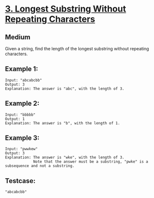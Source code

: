# [3. Longest Substring Without Repeating Characters](https://leetcode.com/problems/longest-substring-without-repeating-characters/)

## Medium

Given a string, find the length of the longest substring without repeating characters.

## Example 1:

```
Input: "abcabcbb"
Output: 3 
Explanation: The answer is "abc", with the length of 3. 
```

## Example 2:

```
Input: "bbbbb"
Output: 1
Explanation: The answer is "b", with the length of 1.
```

## Example 3:

```
Input: "pwwkew"
Output: 3
Explanation: The answer is "wke", with the length of 3. 
             Note that the answer must be a substring, "pwke" is a subsequence and not a substring.
```

## Testcase:

```
"abcabcbb"
```